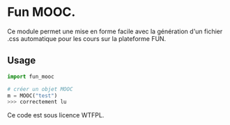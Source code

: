 Fun MOOC.
========================================================

Ce module permet une mise en forme facile avec la génération d'un fichier .css automatique pour les cours sur la plateforme FUN.

## Usage

```python
import fun_mooc

# créer un objet MOOC
m = MOOC("test")
>>> correctement lu

```

Ce code est sous licence WTFPL.
